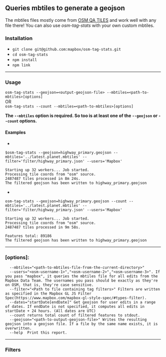 ## Queries mbtiles to generate a geojson

The mbtiles files mostly come from [OSM QA TILES](http://osmlab.github.io/osm-qa-tiles/) and work well with any file there! You can also use _osm-tag-stats_ with your own custom mbtiles.

### Installation

* `git clone git@github.com:mapbox/osm-tag-stats.git`
* `cd osm-tag-stats`
* `npm install`
* `npm link`

----------------------------------------------------------

### Usage
`osm-tag-stats --geojson=<output-geojson-file> --mbtiles=<path-to-mbtiles>[options]` <br />
 OR <br />
`osm-tag-stats --count --mbtiles=<path-to-mbtiles>[options]`

**The `--mbtiles` option is required. So too is at least one of the `--geojson` or `--count` options.**

#### Examples

*
`$osm-tag-stats --geojson=highway_primary.geojson --mbtiles='../latest.planet.mbtiles' --filter='filter/highway_primary.json' --users='Mapbox'`
```
Starting up 32 workers... Job started.
Processing tile coords from "osm" source.
2487487 tiles processed in 8m 24s.
The filtered geojson has been written to highway_primary.geojson
```

*
`osm-tag-stats --geojson=highway_primary.geojson --count --mbtiles='../latest.planet.mbtiles' --filter='filter/highway_primary.json' --users='Mapbox'`
```
Starting up 32 workers... Job started.
Processing tile coords from "osm" source.
2487487 tiles processed in 9m 58s.

Features total: 89186
The filtered geojson has been written to highway_primary.geojson
```

----------------------------------------------------------

### [options]:
````
  --mbtiles="<path-to-mbtiles-file-from-the-current-directory>"
  --users="<osm-username-1>","<osm-username-2>","<osm-username-3>". If you pass "mapbox", it queries the mbtiles file for all edits from the Mapbox Data Team. The usernames you pass should be exactly as they're on OSM, that is, they're case sensitive.
  --filter="<Path to file containing tag filters>" Filters are written as specified in the Mapbox GL JS Filter Spec(https://www.mapbox.com/mapbox-gl-style-spec/#types-filter).
  --dates="startDate[endDate]" Get geojson for user edits in a range of dates. If endDate is not specified, it computes all edits in startDate + 24 hours. (All dates are UTC)
  --count returns total count of filtered features to stdout.
  --geojson="<path-to-output-geojson-file>" Writes the resulting geojson into a geojson file. If a file by the same name exists, it is overwritten.
  --help  Print this report.
````
----------------------------------------------------------

### Filters
